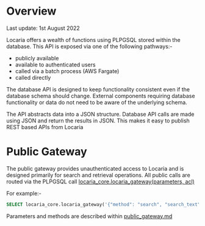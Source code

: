 # Overview

Last update: 1st August 2022

Locaria offers a wealth of functions using PLPGSQL stored within the database. This API is exposed via one of the following pathways:-

- publicly available 
- available to authenticated users
- called via a batch process (AWS Fargate)
- called directly

The database API is designed to keep functionality consistent even if the database schema should change. External components requiring database functionality or data do not need to be aware of the underlying schema. 

The API abstracts data into a JSON structure. Database API calls are made using JSON and return the results in JSON. This makes it easy to publish REST based APIs from Locaria

# Public Gateway

The public gateway provides unauthenticated access to Locaria and is designed primarily for search and retrieval operations. All public calls are routed via the PLPGSQL call [locaria_core.locaria_gateway(parameters, acl)](../database/functions/locaria_gateway.sql)

For example:-

```sql
SELECT locaria_core.locaria_gateway('{"method": "search", "search_text" :"foo"}'::JSONB, '{}'::JSONB)
```
Parameters and methods are described within [public_gateway.md](./public_gateway/public_gateway.md)
